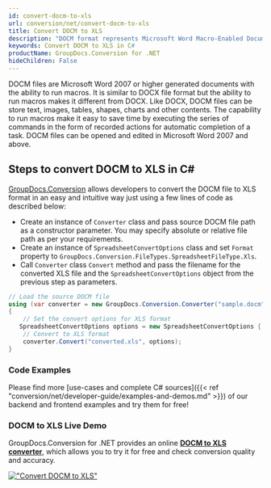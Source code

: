 ```yaml
---
id: convert-docm-to-xls
url: conversion/net/convert-docm-to-xls
title: Convert DOCM to XLS
description: "DOCM format represents Microsoft Word Macro-Enabled Document with .docm extension. Learn how to convert DOCM to XLS file programmatically in C# language using GroupDocs.Conversion for .NET library."
keywords: Convert DOCM to XLS in C#
productName: GroupDocs.Conversion for .NET
hideChildren: False
---
```


DOCM files are Microsoft Word 2007 or higher generated documents with the ability to run macros. It is similar to DOCX file format but the ability to run macros makes it different from DOCX. Like DOCX, DOCM files can be store text, images, tables, shapes, charts and other contents. The capability to run macros make it easy to save time by executing the series of commands in the form of recorded actions for automatic completion of a task. DOCM files can be opened and edited in Microsoft Word 2007 and above.

## Steps to convert DOCM to XLS in C#

[GroupDocs.Conversion](https://products.groupdocs.com/conversion/net) allows developers to convert the DOCM file to XLS format in an easy and intuitive way just using a few lines of code as described below:

* Create an instance of `Converter` class and pass source DOCM file path as a constructor parameter. You may specify absolute or relative file path as per your requirements. 
* Create an instance of `SpreadsheetConvertOptions` class and set `Format` property to `GroupDocs.Conversion.FileTypes.SpreadsheetFileType.Xls`.
* Call `Converter` class `Convert` method and pass the filename for the converted XLS file and the `SpreadsheetConvertOptions` object from the previous step as parameters.

```csharp
// Load the source DOCM file
using (var converter = new GroupDocs.Conversion.Converter("sample.docm"))
{
    // Set the convert options for XLS format
   SpreadsheetConvertOptions options = new SpreadsheetConvertOptions { Format = GroupDocs.Conversion.FileTypes.SpreadsheetFileType.Xls };
    // Convert to XLS format
    converter.Convert("converted.xls", options);
}
```

### Code Examples

Please find more [use-cases and complete C# sources]({{< ref "conversion/net/developer-guide/examples-and-demos.md" >}}) of our backend and frontend examples and try them for free!

### DOCM to XLS Live Demo

GroupDocs.Conversion for .NET provides an online [**DOCM to XLS converter**](https://products.groupdocs.app/conversion/docm-to-xls), which allows you to try it for free and check conversion quality and accuracy.

[!["Convert DOCM to XLS"](conversion/net/images/convert-to-xls/convert-docm-to-xls.png)](https://products.groupdocs.app/conversion/docm-to-xls)
